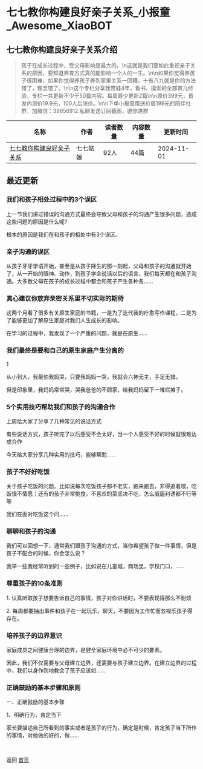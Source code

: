 # 七七教你构建良好亲子关系_小报童_Awesome_XiaoBOT

## 七七教你构建良好亲子关系介绍
> 孩子在成长过程中，受父母影响是最大的。\n这就是我们要如此重视亲子关系的原因，要知道养育方式真的能影响一个人的一生。\n\n如果你觉得养孩子很困难，如果你觉得养孩子养到家里关系一团糟，十有八九就是你的方法错了，理念错了。\n\n这个专栏分享我带娃4年，看书、摸索的全部育儿经验，专栏一共更新不少于50篇内容。每周最少更新2篇\n\n原价399元，首发内测价19.9元，100人后涨价。\n\n下单小报童赠送价值199元的陪伴社群，加微信：39656912.私聊发送订阅截图，邀你进群  
  


|名称|作者|读者数量|内容数量|更新时间|
|---|---|---|---|---|
|[七七教你构建良好亲子关系](https://xiaobot.net/p/77?refer=0b133df9-27dc-423b-8101-639049001c13)|七七姑娘|92人|44篇|2024-11-01|

## 最近更新
### 我们和孩子相处过程中的3个误区

上一节我们讲过错误的沟通方式最终会导致父母和孩子的沟通产生很多问题，造成这些问题的原因是什么呢?

根本的原因是我们在和孩子的相处中有3个误区。

### 亲子沟通的误区

从孩子牙牙学语开始，甚至是从孩子降生的那一刻起，父母和孩子的沟通就开始了，从一开始的眼神、动作，到孩子学会说话以后的语言，我们每天都在和孩子沟通。大多数父母在孩子的成长过程中都会和孩子产生各种各......

### 真心建议你放弃亲密关系里不切实际的期待

这两个月看了很多有关原生家庭的书籍，一是为了迭代我的疗愈写作课程，二是为了能够更加了解原生家庭对我们人生成长的影响。

在学习的过程中，我发现了一个严重的问题，就是在原生......

### 我们最终是要和自己的原生家庭产生分离的​

1

从小到大，我最怕我妈哭，只要我妈妈一哭，我就会六神无主，手足无措。

但是印象里，我妈妈常常哭，哭我爸爸的不顾家，给我妈妈留下一堆烂摊子。

### 5个实用技巧帮助我们和孩子的沟通合作

上周给大家了分享了几种常见的说话方式

有些说话方式，孩子听完了以后感受不会太好，当一个人感受不好的时候就很难达成合作

今天给大家分享几种实用的技巧，能够帮助......

### 孩子不好好吃饭

关于孩子吃饭的问题。比如说每次吃饭孩子都不老实，跑来跑去，非得追着喂，吃饭很不情愿；还有的孩子非常挑食，不喜欢的菜坚决不吃，怎么威逼利诱都不行等等

我们在面对吃饭这个问......

### 聊聊和孩子的沟通

我们可以回想一下，通常我们跟孩子沟通的方式，当你希望孩子做一件事情，但是孩子不配合的时候，你会怎么说？

我举一些我经常听到的一些例子，比如说在儿童城，商场里，学校门口，......

### 尊重孩子的10条准则

1\. 认真听取孩子想要告诉自己的事情，孩子对你讲话时，不要表现得那么不耐烦

2\. 每周都要抽出事件和孩子在一起玩乐，聊天，不要因为工作忙而忽视乐孩子得存在。

### 培养孩子的边界意识

家庭成员之间健康合理的边界，是健全家庭环境中必不可少的要素。

因此，我们不仅需要与父母建立边界，还需要与孩子建立边界。在建立边界的过程中，我们以身作则地教会了孩子应该如......

### 正确鼓励的基本步骤和原则

一、正确鼓励的基本步骤



1、明确行为，肯定当下

家长要描述自己所看到的事实或者是孩子的行为，确定是时候，肯定孩子当下所作的事情，对他做的好的，做......


<a href="https://github.com/Reno9527/awesome-xiaobot" style="color: white; text-decoration: none;">awesome-xiaobot</a>

返回 [首页](../README.md)
